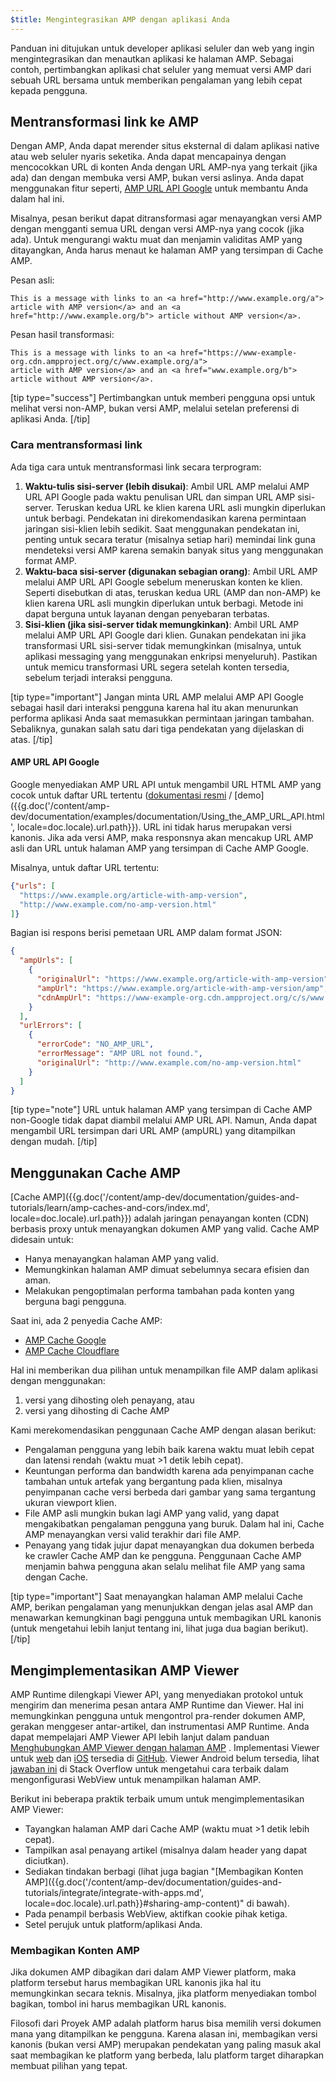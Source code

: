 ```yaml
---
$title: Mengintegrasikan AMP dengan aplikasi Anda
---
```


Panduan ini ditujukan untuk developer aplikasi seluler dan web yang ingin mengintegrasikan dan menautkan aplikasi ke halaman AMP. Sebagai contoh, pertimbangkan aplikasi chat seluler yang memuat versi AMP dari sebuah URL bersama untuk memberikan pengalaman yang lebih cepat kepada pengguna.

## Mentransformasi link ke AMP

Dengan AMP, Anda dapat merender situs eksternal di dalam aplikasi
native atau web seluler nyaris seketika. Anda dapat mencapainya dengan mencocokkan URL di konten Anda
dengan URL AMP-nya yang terkait (jika ada) dan dengan membuka versi AMP,
bukan versi aslinya. Anda dapat menggunakan fitur seperti,
[AMP URL API Google](https://developers.google.com/amp/cache/use-amp-url) untuk
membantu Anda dalam hal ini.

Misalnya, pesan berikut dapat ditransformasi agar menayangkan versi AMP
dengan mengganti semua URL dengan versi AMP-nya yang cocok (jika ada). Untuk
mengurangi waktu muat dan menjamin validitas AMP yang ditayangkan, Anda harus
menaut ke halaman AMP yang tersimpan di Cache AMP.

Pesan asli:

```text
This is a message with links to an <a href="http://www.example.org/a">
article with AMP version</a> and an <a href="http://www.example.org/b"> article without AMP version</a>.
```

Pesan hasil transformasi:

```text
This is a message with links to an <a href="https://www-example-org.cdn.ampproject.org/c/www.example.org/a">
article with AMP version</a> and an <a href="www.example.org/b"> article without AMP version</a>.
```

[tip type="success"]
Pertimbangkan untuk memberi pengguna opsi untuk melihat versi non-AMP, bukan
versi AMP, melalui setelan preferensi di aplikasi Anda.
[/tip]

### Cara mentransformasi link

Ada tiga cara untuk mentransformasi link secara terprogram:

1.  **Waktu-tulis sisi-server (lebih disukai)**: Ambil URL AMP melalui AMP URL API
    Google pada waktu penulisan URL dan simpan URL AMP sisi-server. Teruskan kedua
    URL ke klien karena URL asli mungkin diperlukan untuk berbagi.
    Pendekatan ini direkomendasikan karena permintaan jaringan sisi-klien lebih
    sedikit. Saat menggunakan pendekatan ini, penting untuk secara teratur
    (misalnya setiap hari) memindai link guna mendeteksi versi AMP karena semakin banyak situs
    yang menggunakan format AMP.
2.  **Waktu-baca sisi-server (digunakan sebagian orang)**: Ambil URL AMP melalui AMP URL
    API Google sebelum meneruskan konten ke klien. Seperti disebutkan di atas, teruskan
    kedua URL (AMP dan non-AMP) ke klien karena URL asli mungkin
    diperlukan untuk berbagi. Metode ini dapat berguna untuk layanan dengan penyebaran terbatas.
3.  **Sisi-klien (jika sisi-server tidak memungkinkan)**: Ambil URL AMP melalui
    AMP URL API Google dari klien. Gunakan pendekatan ini jika transformasi URL sisi-server
    tidak memungkinkan (misalnya, untuk aplikasi messaging yang menggunakan
    enkripsi menyeluruh). Pastikan untuk memicu transformasi URL segera setelah
    konten tersedia, sebelum terjadi interaksi pengguna.

[tip type="important"]
Jangan minta URL AMP melalui AMP API Google sebagai hasil dari interaksi
pengguna karena hal itu akan menurunkan performa aplikasi Anda saat
memasukkan permintaan jaringan tambahan. Sebaliknya, gunakan salah satu dari tiga pendekatan yang
dijelaskan di atas.
[/tip]

#### AMP URL API Google

Google menyediakan AMP URL API untuk mengambil URL HTML AMP yang cocok untuk
daftar URL tertentu ([dokumentasi resmi](https://developers.google.com/amp/cache/use-amp-url) /
[demo]({{g.doc('/content/amp-dev/documentation/examples/documentation/Using_the_AMP_URL_API.html', locale=doc.locale).url.path}}). URL ini
tidak harus merupakan versi kanonis. Jika ada versi AMP, maka responsnya
akan mencakup URL AMP asli dan URL untuk halaman AMP yang tersimpan di
Cache AMP Google.

Misalnya, untuk daftar URL tertentu:

```json
{"urls": [
  "https://www.example.org/article-with-amp-version",
  "http://www.example.com/no-amp-version.html"
]}
```

Bagian isi respons berisi pemetaan URL AMP dalam format JSON:

```json
{
  "ampUrls": [
    {
      "originalUrl": "https://www.example.org/article-with-amp-version",
      "ampUrl": "https://www.example.org/article-with-amp-version/amp",
      "cdnAmpUrl": "https://www-example-org.cdn.ampproject.org/c/s/www.example.org/article-with-amp-version"
    }
  ],
  "urlErrors": [
    {
      "errorCode": "NO_AMP_URL",
      "errorMessage": "AMP URL not found.",
      "originalUrl": "http://www.example.com/no-amp-version.html"
    }
  ]
}
```

[tip type="note"]
URL untuk halaman AMP yang tersimpan di Cache AMP non-Google tidak dapat diambil melalui
AMP URL API. Namun, Anda dapat mengambil URL tersimpan dari URL AMP
(ampURL) yang ditampilkan dengan mudah.
[/tip]

## Menggunakan Cache AMP

[Cache AMP]({{g.doc('/content/amp-dev/documentation/guides-and-tutorials/learn/amp-caches-and-cors/index.md', locale=doc.locale).url.path}}) adalah
jaringan penayangan konten (CDN) berbasis proxy untuk menayangkan dokumen AMP yang valid.
Cache AMP didesain untuk:

*   Hanya menayangkan halaman AMP yang valid.
*   Memungkinkan halaman AMP dimuat sebelumnya secara efisien dan aman.
*   Melakukan pengoptimalan performa tambahan pada konten yang berguna bagi pengguna.

Saat ini, ada 2 penyedia Cache AMP:

*   [AMP Cache Google](https://developers.google.com/amp/cache/)
*   [AMP Cache Cloudflare](https://amp.cloudflare.com/)

Hal ini memberikan dua pilihan untuk menampilkan file AMP dalam aplikasi dengan menggunakan:

1.  versi yang dihosting oleh penayang, atau
2.  versi yang dihosting di Cache AMP

Kami merekomendasikan penggunaan Cache AMP dengan alasan berikut:

*  Pengalaman pengguna yang lebih baik karena waktu muat lebih cepat dan latensi rendah
    (waktu muat >1 detik lebih cepat).
*  Keuntungan performa dan bandwidth karena ada penyimpanan cache tambahan untuk artefak yang
    bergantung pada klien, misalnya penyimpanan cache versi berbeda dari gambar yang sama
    tergantung ukuran viewport klien.
*  File AMP asli mungkin bukan lagi AMP yang valid, yang dapat mengakibatkan
    pengalaman pengguna yang buruk. Dalam hal ini, Cache AMP menayangkan versi
    valid terakhir dari file AMP.
*  Penayang yang tidak jujur dapat menayangkan dua dokumen berbeda ke
    crawler Cache AMP dan ke pengguna. Penggunaan Cache AMP menjamin bahwa
    pengguna akan selalu melihat file AMP yang sama dengan Cache.

[tip type="important"]
Saat menayangkan halaman AMP melalui Cache AMP, berikan pengalaman yang
menunjukkan dengan jelas asal AMP dan menawarkan kemungkinan bagi pengguna untuk
membagikan URL kanonis (untuk mengetahui lebih lanjut tentang ini, lihat juga dua bagian berikut).
[/tip]

## Mengimplementasikan AMP Viewer

AMP Runtime dilengkapi Viewer API, yang menyediakan protokol untuk mengirim dan
menerima pesan antara AMP Runtime dan Viewer. Hal ini memungkinkan pengguna untuk
mengontrol pra-render dokumen AMP, gerakan menggeser antar-artikel, dan
instrumentasi AMP Runtime. Anda dapat mempelajari AMP Viewer API lebih lanjut dalam panduan
[Menghubungkan AMP Viewer dengan halaman AMP](https://github.com/ampproject/amphtml/blob/master/extensions/amp-viewer-integration/integrating-viewer-with-amp-doc-guide.md)
. Implementasi Viewer untuk [web](https://github.com/ampproject/amp-viewer/blob/master/mobile-web/README.md)
dan [iOS](https://github.com/ampproject/amp-viewer/tree/master/ios)
tersedia di [GitHub](https://github.com/ampproject/amp-viewer). Viewer Android
belum tersedia, lihat [jawaban ini](https://stackoverflow.com/questions/44856759/does-we-need-to-change-anything-in-usual-webpage-loader-for-loading-an-amp-acce/44869038#44869038)
di Stack Overflow untuk mengetahui cara terbaik dalam mengonfigurasi WebView untuk menampilkan halaman AMP.

Berikut ini beberapa praktik terbaik umum untuk mengimplementasikan AMP Viewer:

*   Tayangkan halaman AMP dari Cache AMP (waktu muat >1 detik lebih cepat).
*   Tampilkan asal penayang artikel (misalnya dalam header yang dapat diciutkan).
*   Sediakan tindakan berbagi (lihat juga bagian "[Membagikan Konten AMP]({{g.doc('/content/amp-dev/documentation/guides-and-tutorials/integrate/integrate-with-apps.md', locale=doc.locale).url.path}}#sharing-amp-content)"
    di bawah).
*   Pada penampil berbasis WebView, aktifkan cookie pihak ketiga.
*   Setel perujuk untuk platform/aplikasi Anda.

### Membagikan Konten AMP

Jika dokumen AMP dibagikan dari dalam AMP Viewer platform, maka platform tersebut
harus membagikan URL kanonis jika hal itu memungkinkan secara teknis. Misalnya, jika
platform menyediakan tombol bagikan, tombol ini harus membagikan URL kanonis.

Filosofi dari Proyek AMP adalah platform harus bisa memilih versi dokumen mana yang
ditampilkan ke pengguna. Karena alasan ini, membagikan versi kanonis
(bukan versi AMP) merupakan pendekatan yang paling masuk akal saat
membagikan ke platform yang berbeda, lalu platform target diharapkan membuat
pilihan yang tepat.
